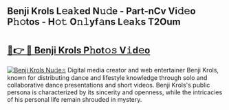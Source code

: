 ## Benji Krols L𝚎a𝚔ed N𝚞𝚍e - Part-nCv Vi𝚍𝚎o P𝚑𝚘tos - H𝚘𝚝 O𝚗𝚕yf𝚊ns L𝚎a𝚔s T2Oum

# <h2><a href="http://kf06pz.oniu.top/?m=Benji+Krols">🔗👉 🔴 Benji Krols P𝚑ot𝚘𝚜 V𝚒d𝚎o</a></h2>

[![Benji Krols Nu𝚍e𝚜](https://i.imgur.com/0qMVB7G.gif)](http://kf06pz.oniu.top/?m=Benji+Krols)
Digital media creator and web entertainer Benji Krols, known for distributing dance and lifestyle knowledge through solo and collaborative dance presentations and short videos. Benji Krols's public persona is characterized by its sincerity and openness, while the intricacies of his personal life remain shrouded in mystery.  
